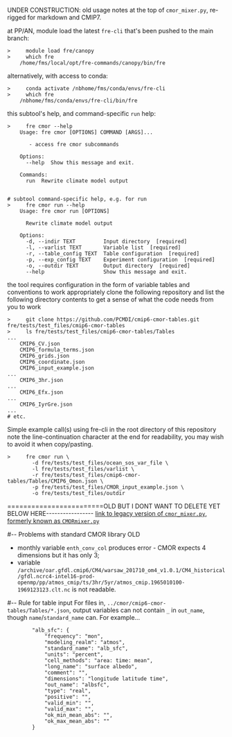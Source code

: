 UNDER CONSTRUCTION: old usage notes at the top of `cmor_mixer.py`, re-rigged for markdown and CMIP7.

at PP/AN, module load the latest `fre-cli` that's been pushed to the main branch:
```
>     module load fre/canopy
>     which fre
    /home/fms/local/opt/fre-commands/canopy/bin/fre
```

alternatively, with access to conda:
```
>     conda activate /nbhome/fms/conda/envs/fre-cli
>     which fre
    /nbhome/fms/conda/envs/fre-cli/bin/fre
```
	
this subtool's help, and command-specific `run` help:
```
>     fre cmor --help
    Usage: fre cmor [OPTIONS] COMMAND [ARGS]...
    
       - access fre cmor subcommands
    
    Options:
      --help  Show this message and exit.
    
    Commands:
      run  Rewrite climate model output


# subtool command-specific help, e.g. for run
>     fre cmor run --help
    Usage: fre cmor run [OPTIONS]
    
      Rewrite climate model output
    
    Options:
      -d, --indir TEXT         Input directory  [required]
      -l, --varlist TEXT       Variable list  [required]
      -r, --table_config TEXT  Table configuration  [required]
      -p, --exp_config TEXT    Experiment configuration  [required]
      -o, --outdir TEXT        Output directory  [required]
      --help                   Show this message and exit.
```


the tool requires configuration in the form of variable tables and conventions to work appropriately
clone the following repository and list the following directory contents to get a sense of what
the code needs from you to work
```
>     git clone https://github.com/PCMDI/cmip6-cmor-tables.git fre/tests/test_files/cmip6-cmor-tables
>     ls fre/tests/test_files/cmip6-cmor-tables/Tables
...
    CMIP6_CV.json
    CMIP6_formula_terms.json
    CMIP6_grids.json
    CMIP6_coordinate.json
	CMIP6_input_example.json
...
	CMIP6_3hr.json	
...
	CMIP6_Efx.json
...
	CMIP6_IyrGre.json	
...
# etc.
```


Simple example call(s) using fre-cli in the root directory of this repository note the line-continuation character at the end for readability,
you may wish to avoid it when copy/pasting.
```
>     fre cmor run \
        -d fre/tests/test_files/ocean_sos_var_file \
      	-l fre/tests/test_files/varlist \
      	-r fre/tests/test_files/cmip6-cmor-tables/Tables/CMIP6_Omon.json \
      	-p fre/tests/test_files/CMOR_input_example.json \
        -o fre/tests/test_files/outdir

```





========================OLD BUT I DONT WANT TO DELETE YET BELOW HERE-----------------
[link to legacy version of `cmor_mixer.py`, formerly known as `CMORmixer.py`](https://github.com/NOAA-GFDL/fre-cli/tree/8d5ea27b21fd16807a4464ad2e8798d52bdb96a8/fre/cmor)


#-- Problems with standard CMOR library OLD
   - monthly variable `enth_conv_col` produces error - CMOR expects 4 dimensions but it has only 3;
   - variable `/archive/oar.gfdl.cmip6/CM4/warsaw_201710_om4_v1.0.1/CM4_historical/gfdl.ncrc4-intel16-prod-openmp/pp/atmos_cmip/ts/3hr/5yr/atmos_cmip.1965010100-1969123123.clt.nc`
     is not readable.


#-- Rule for table input
For files in, `../cmor/cmip6-cmor-tables/Tables/*.json`, output variables can not contain `_` in `out_name`, though `name`/`standard_name` can. For example...
```
        "alb_sfc": {
            "frequency": "mon",
            "modeling_realm": "atmos",
            "standard_name": "alb_sfc",
            "units": "percent",
            "cell_methods": "area: time: mean",
            "long_name": "surface albedo",
            "comment": "",
            "dimensions": "longitude latitude time",
            "out_name": "albsfc",
            "type": "real",
            "positive": "",
            "valid_min": "",
            "valid_max": "",
            "ok_min_mean_abs": "",
            "ok_max_mean_abs": ""
        }
```

